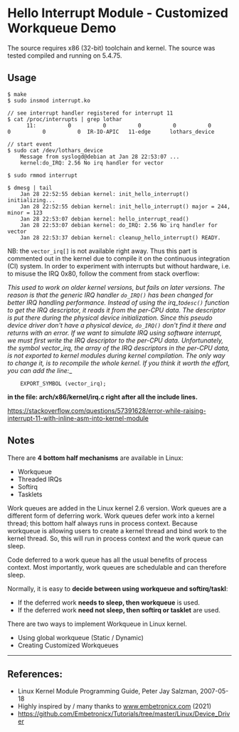 # Hello Interrupt Module - Customized Workqueue Demo

The source requires x86 (32-bit) toolchain and kernel. The source was tested compiled and running on 5.4.75.  


## Usage

```
$ make
$ sudo insmod interrupt.ko

// see interrupt handler registered for interrupt 11
$ cat /proc/interrupts | grep lothar
      11:          0          0          0          0          0          0          0          0  IR-IO-APIC   11-edge      lothars_device

// start event
$ sudo cat /dev/lothars_device
    Message from syslogd@debian at Jan 28 22:53:07 ...
    kernel:do_IRQ: 2.56 No irq handler for vector

$ sudo rmmod interrupt

$ dmesg | tail
    Jan 28 22:52:55 debian kernel: init_hello_interrupt() initializing...
    Jan 28 22:52:55 debian kernel: init_hello_interrupt() major = 244, minor = 123
    Jan 28 22:53:07 debian kernel: hello_interrupt_read()
    Jan 28 22:53:07 debian kernel: do_IRQ: 2.56 No irq handler for vector
    Jan 28 22:53:37 debian kernel: cleanup_hello_interrupt() READY.

```

NB: the ``vector_irq[]`` is not available right away. Thus this part is commented out in the kernel due to compile it on the continuous integration (CI) system. In order to experiment with interrupts but without hardware, i.e. to misuse the IRQ 0x80, follow the comment from stack overflow:  

__This used to work on older kernel versions, but fails on later versions. The reason is that the generic IRQ handler ``do_IRQ()`` has been changed for better IRQ handling performance. Instead of using the irq_to_``desc()`` function to get the IRQ descriptor, it reads it from the per-CPU data. The descriptor is put there during the physical device initialization. Since this pseudo device driver don't have a physical device, ``do_IRQ()`` don't find it there and returns with an error. If we want to simulate IRQ using software interrupt, we must first write the IRQ descriptor to the per-CPU data. Unfortunately, the symbol vector_irq, the array of the IRQ descriptors in the per-CPU data, is not exported to kernel modules during kernel compilation. The only way to change it, is to recompile the whole kernel. If you think it worth the effort, you can add the line:__  

```
    EXPORT_SYMBOL (vector_irq);
```

__in the file: arch/x86/kernel/irq.c right after all the include lines.__  

https://stackoverflow.com/questions/57391628/error-while-raising-interrupt-11-with-inline-asm-into-kernel-module


## Notes

There are **4 bottom half mechanisms** are available in Linux:  

 * Workqueue
 * Threaded IRQs
 * Softirq
 * Tasklets


Work queues are added in the Linux kernel 2.6 version. Work queues are a different form of deferring work. Work queues defer work into a kernel thread; this bottom half always runs in process context. Because workqueue is allowing users to create a kernel thread and bind work to the kernel thread. So, this will run in process context and the work queue can sleep.  

Code deferred to a work queue has all the usual benefits of process context. Most importantly, work queues are schedulable and can therefore sleep.  

Normally, it is easy to **decide between using workqueue and softirq/taskl**:  

 * If the deferred work **needs to sleep, then workqueue** is used.
 * If the deferred work **need not sleep, then softirq or tasklet** are used.

There are two ways to implement Workqueue in Linux kernel.  

 * Using global workqueue (Static / Dynamic)  
 * Creating Customized Workqueues  

---

## References:

 * Linux Kernel Module Programming Guide, Peter Jay Salzman, 2007-05-18
 * Highly inspired by / many thanks to www.embetronicx.com (2021)
 * https://github.com/Embetronicx/Tutorials/tree/master/Linux/Device_Driver
